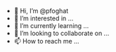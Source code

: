 - 👋 Hi, I’m @pfoghat
- 👀 I’m interested in ...
- 🌱 I’m currently learning ...
- 💞️ I’m looking to collaborate on ...
- 📫 How to reach me ...

<!---
pfoghat/pfoghat is a ✨ special ✨ repository because its `README.md` (this file) appears on your GitHub profile.
You can click the Preview link to take a look at your changes.
--->
